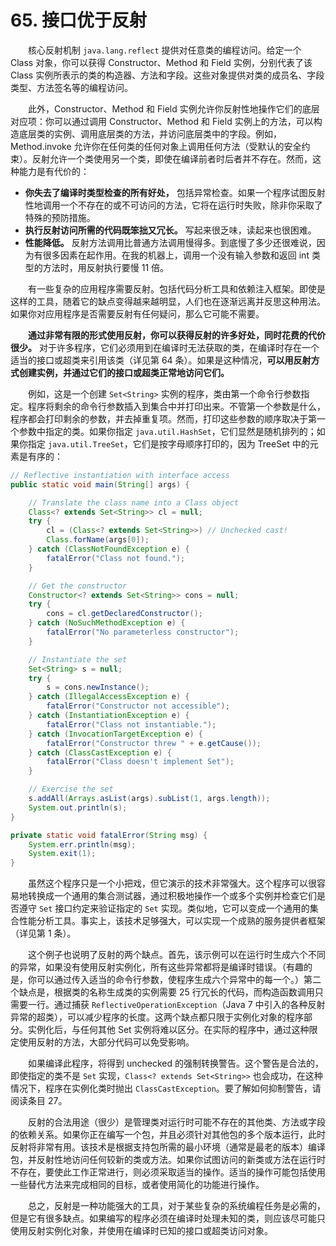 # 65. 接口优于反射

　　核心反射机制 `java.lang.reflect` 提供对任意类的编程访问。给定一个 Class 对象，你可以获得 Constructor、Method 和 Field 实例，分别代表了该 Class 实例所表示的类的构造器、方法和字段。这些对象提供对类的成员名、字段类型、方法签名等的编程访问。

　　此外，Constructor、Method 和 Field 实例允许你反射性地操作它们的底层对应项：你可以通过调用 Constructor、Method 和 Field 实例上的方法，可以构造底层类的实例、调用底层类的方法，并访问底层类中的字段。例如，Method.invoke 允许你在任何类的任何对象上调用任何方法（受默认的安全约束）。反射允许一个类使用另一个类，即使在编译前者时后者并不存在。然而，这种能力是有代价的：

- **你失去了编译时类型检查的所有好处，** 包括异常检查。如果一个程序试图反射性地调用一个不存在的或不可访问的方法，它将在运行时失败，除非你采取了特殊的预防措施。
- **执行反射访问所需的代码既笨拙又冗长。** 写起来很乏味，读起来也很困难。
- **性能降低。** 反射方法调用比普通方法调用慢得多。到底慢了多少还很难说，因为有很多因素在起作用。在我的机器上，调用一个没有输入参数和返回 int 类型的方法时，用反射执行要慢 11 倍。

　　有一些复杂的应用程序需要反射。包括代码分析工具和依赖注入框架。即使是这样的工具，随着它的缺点变得越来越明显，人们也在逐渐远离并反思这种用法。如果你对应用程序是否需要反射有任何疑问，那么它可能不需要。

　　**通过非常有限的形式使用反射，你可以获得反射的许多好处，同时花费的代价很少。** 对于许多程序，它们必须用到在编译时无法获取的类，在编译时存在一个适当的接口或超类来引用该类（详见第 64 条）。如果是这种情况，**可以用反射方式创建实例，并通过它们的接口或超类正常地访问它们。**

　　例如，这是一个创建 `Set<String>` 实例的程序，类由第一个命令行参数指定。程序将剩余的命令行参数插入到集合中并打印出来。不管第一个参数是什么，程序都会打印剩余的参数，并去掉重复项。然而，打印这些参数的顺序取决于第一个参数中指定的类。如果你指定 `java.util.HashSet`，它们显然是随机排列的；如果你指定 `java.util.TreeSet`，它们是按字母顺序打印的，因为 TreeSet 中的元素是有序的：

```java
// Reflective instantiation with interface access
public static void main(String[] args) {

    // Translate the class name into a Class object
    Class<? extends Set<String>> cl = null;
    try {
        cl = (Class<? extends Set<String>>) // Unchecked cast!
        Class.forName(args[0]);
    } catch (ClassNotFoundException e) {
        fatalError("Class not found.");
    }

    // Get the constructor
    Constructor<? extends Set<String>> cons = null;
    try {
        cons = cl.getDeclaredConstructor();
    } catch (NoSuchMethodException e) {
        fatalError("No parameterless constructor");
    }

    // Instantiate the set
    Set<String> s = null;
    try {
        s = cons.newInstance();
    } catch (IllegalAccessException e) {
        fatalError("Constructor not accessible");
    } catch (InstantiationException e) {
        fatalError("Class not instantiable.");
    } catch (InvocationTargetException e) {
        fatalError("Constructor threw " + e.getCause());
    } catch (ClassCastException e) {
        fatalError("Class doesn't implement Set");
    }

    // Exercise the set
    s.addAll(Arrays.asList(args).subList(1, args.length));
    System.out.println(s);
}

private static void fatalError(String msg) {
    System.err.println(msg);
    System.exit(1);
}
```

　　虽然这个程序只是一个小把戏，但它演示的技术非常强大。这个程序可以很容易地转换成一个通用的集合测试器，通过积极地操作一个或多个实例并检查它们是否遵守 `Set` 接口约定来验证指定的 `Set` 实现。类似地，它可以变成一个通用的集合性能分析工具。事实上，该技术足够强大，可以实现一个成熟的服务提供者框架（详见第 1 条）。

　　这个例子也说明了反射的两个缺点。首先，该示例可以在运行时生成六个不同的异常，如果没有使用反射实例化，所有这些异常都将是编译时错误。（有趣的是，你可以通过传入适当的命令行参数，使程序生成六个异常中的每一个。）第二个缺点是，根据类的名称生成类的实例需要 25 行冗长的代码，而构造函数调用只需要一行。通过捕获 `ReflectiveOperationException`（Java 7 中引入的各种反射异常的超类），可以减少程序的长度。这两个缺点都只限于实例化对象的程序部分。实例化后，与任何其他 Set 实例将难以区分。在实际的程序中，通过这种限定使用反射的方法，大部分代码可以免受影响。

　　如果编译此程序，将得到 unchecked 的强制转换警告。这个警告是合法的，即使指定的类不是 `Set` 实现，`Class<? extends Set<String>>` 也会成功，在这种情况下，程序在实例化类时抛出 `ClassCastException`。要了解如何抑制警告，请阅读条目 27。

　　反射的合法用途（很少）是管理类对运行时可能不存在的其他类、方法或字段的依赖关系。如果你正在编写一个包，并且必须针对其他包的多个版本运行，此时反射将非常有用。该技术是根据支持包所需的最小环境（通常是最老的版本）编译包，并反射性地访问任何较新的类或方法。如果你试图访问的新类或方法在运行时不存在，要使此工作正常进行，则必须采取适当的操作。适当的操作可能包括使用一些替代方法来完成相同的目标，或者使用简化的功能进行操作。

　　总之，反射是一种功能强大的工具，对于某些复杂的系统编程任务是必需的，但是它有很多缺点。如果编写的程序必须在编译时处理未知的类，则应该尽可能只使用反射实例化对象，并使用在编译时已知的接口或超类访问对象。